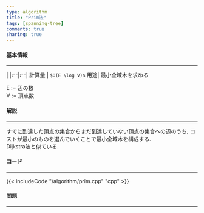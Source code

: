 ```yaml
---
type: algorithm
title: "Prim法"
tags: [spanning-tree]
comments: true
sharing: true
---
```


#### 基本情報
  
***

 | 
|:--|:--|
計算量 | `$O(E \log V)$`
用途| 最小全域木を求める
  
E := 辺の数  
V := 頂点数  

  
#### 解説

***

すでに到達した頂点の集合からまだ到達していない頂点の集合への辺のうち, コストが最小のものを選んでいくことで最小全域木を構成する.  
Dijkstra法と似ている.  

#### コード

***

{{< includeCode "/algorithm/prim.cpp" "cpp" >}}


#### 問題

***  
